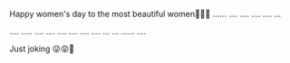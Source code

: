Happy women's day to the most beautiful women🤩🥰🎉
……
....
....
....
....
...

....
.....
....
....
....
....
....
....
...
...
......
....



















Just joking 😜😝🤭
